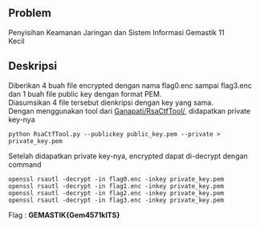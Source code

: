 ## Problem
Penyisihan Keamanan Jaringan dan Sistem Informasi Gemastik 11<br/>
Kecil


## Deskripsi
Diberikan 4 buah file encrypted dengan nama flag0.enc sampai flag3.enc dan 1 buah file public key dengan format PEM. <br/>
Diasumsikan 4 file tersebut dienkripsi dengan key yang sama. <br/>
Dengan menggunakan tool dari [Ganapati/RsaCtfTool/](https://github.com/Ganapati/RsaCtfTool/), didapatkan private key-nya <br/>

    python RsaCtfTool.py --publickey public_key.pem --private > private_key.pem

Setelah didapatkan private key-nya, encrypted dapat di-decrypt dengan command

    openssl rsautl -decrypt -in flag0.enc -inkey private_key.pem
    openssl rsautl -decrypt -in flag1.enc -inkey private_key.pem
    openssl rsautl -decrypt -in flag2.enc -inkey private_key.pem
    openssl rsautl -decrypt -in flag3.enc -inkey private_key.pem

Flag : **GEMASTIK{Gem4571kITS}**


